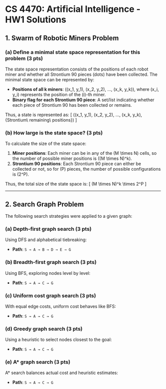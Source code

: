 # CS 4470: Artificial Intelligence - HW1 Solutions

## 1. Swarm of Robotic Miners Problem

### (a) Define a minimal state space representation for this problem (3 pts)

The state space representation consists of the positions of each robot miner and whether all Strontium 90 pieces (dots) have been collected. The minimal state space can be represented by:
- **Positions of all k miners**: \((x_1, y_1), (x_2, y_2), ..., (x_k, y_k)\), where \(x_i, y_i\) represents the position of the \(i\)-th miner.
- **Binary flag for each Strontium 90 piece**: A set/list indicating whether each piece of Strontium 90 has been collected or remains.

Thus, a state is represented as:
\[
((x_1, y_1), (x_2, y_2), ..., (x_k, y_k), \{Strontium\ remaining\ positions\})
\]

### (b) How large is the state space? (3 pts)

To calculate the size of the state space:
1. **Miner positions**: Each miner can be in any of the \(M \times N\) cells, so the number of possible miner positions is \((M \times N)^k\).
2. **Strontium 90 positions**: Each Strontium 90 piece can either be collected or not, so for \(P\) pieces, the number of possible configurations is \(2^P\).

Thus, the total size of the state space is:
\[
(M \times N)^k \times 2^P
\]

---

## 2. Search Graph Problem

The following search strategies were applied to a given graph:

### (a) Depth-first graph search (3 pts)
Using DFS and alphabetical tiebreaking:
- **Path**: `S → A → B → D → E → G`

### (b) Breadth-first graph search (3 pts)
Using BFS, exploring nodes level by level:
- **Path**: `S → A → C → G`

### (c) Uniform cost graph search (3 pts)
With equal edge costs, uniform cost behaves like BFS:
- **Path**: `S → A → C → G`

### (d) Greedy graph search (3 pts)
Using a heuristic to select nodes closest to the goal:
- **Path**: `S → A → C → G`

### (e) A* graph search (3 pts)
A* search balances actual cost and heuristic estimates:
- **Path**: `S → A → C → G`

